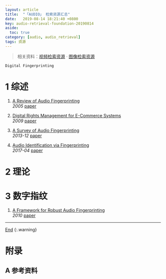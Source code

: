 ```yaml
---
layout: article
title:  "「AUDIO」 检索资源汇总"
date:   2019-08-14 18:21:40 +0800
key: audio-retrieval-foundation-20190814
aside:
  toc: true
category: [audio, audio_retrieval]
tags: 资源
---
```

<span id='head'></span>  
>相关资料：[视频检索资源](/video/video_retrieval/2019/06/21/foundation.html) · [图像检索资源](/cv/retrieval/2019/05/22/foundation.html)      



<!--more-->
`Digital Fingerprinting`    

# 1 综述
1. [A Review of Audio Fingerprinting](http://www.music.mcgill.ca/~ich/classes/mumt621_09/fingerprinting/cano05review.pdf)    
*2005* [paper](http://www.music.mcgill.ca/~ich/classes/mumt621_09/fingerprinting/cano05review.pdf)    

1. [Digital Rights Management for E-Commerce Systems](https://books.google.com/books?id=wA8hf4IfSlkC&pg=PT198&lpg=PT198&dq=Image+signature+robust+to+caption+superimposition+for+video+sequence+identification&source=bl&ots=3vKBSURkWD&sig=ACfU3U10s40rd8u2I6wd1d14jPpvSZAIEA&hl=zh-CN&sa=X&ved=2ahUKEwi4zK2klf3jAhXNBIgKHWGiB1gQ6AEwAnoECAgQAQ#v=onepage&q=Image%20signature%20robust%20to%20caption%20superimposition%20for%20video%20sequence%20identification&f=false)    
*2009* [paper](https://books.google.com/books?id=wA8hf4IfSlkC&pg=PT198&lpg=PT198&dq=Image+signature+robust+to+caption+superimposition+for+video+sequence+identification&source=bl&ots=3vKBSURkWD&sig=ACfU3U10s40rd8u2I6wd1d14jPpvSZAIEA&hl=zh-CN&sa=X&ved=2ahUKEwi4zK2klf3jAhXNBIgKHWGiB1gQ6AEwAnoECAgQAQ#v=onepage&q=Image%20signature%20robust%20to%20caption%20superimposition%20for%20video%20sequence%20identification&f=false)   

1. [A Survey of Audio Fingerprinting](http://www.ijarcsms.com/docs/paper/volume1/SplDecember2013/V1I7-0020.pdf)   
*2013-12* [paper](http://www.ijarcsms.com/docs/paper/volume1/SplDecember2013/V1I7-0020.pdf)    

1. [Audio Identification via Fingerprinting](http://www.cp.jku.at/research/papers/Sonnleitner_Dissertation.pdf)    
*2017-04* [paper](http://www.cp.jku.at/research/papers/Sonnleitner_Dissertation.pdf)   

# 2 理论

# 3 数字指纹
1. [A Framework for Robust Audio Fingerprinting](http://www.jocm.us/uploadfile/2013/0422/20130422051253807.pdf)    
*2010* [paper](http://www.jocm.us/uploadfile/2013/0422/20130422051253807.pdf)   


-------------------  
[End](#head)
{:.warning}  

# 附录
## A 参考资料
